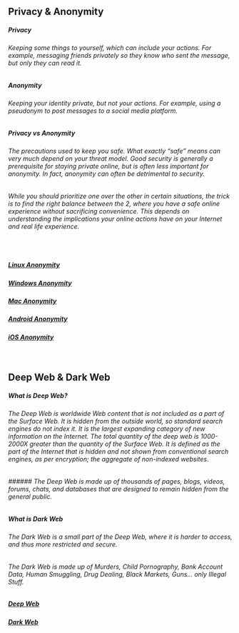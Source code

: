 ## Privacy & Anonymity
##### Privacy
###### Keeping some things to yourself, which can include your actions. For example, messaging friends privately so they know who sent the message, but only they can read it. 

##### Anonymity
###### Keeping your identity private, but not your actions. For example, using a pseudonym to post messages to a social media platform.

##### Privacy vs Anonymity
###### The precautions used to keep you safe. What exactly “safe” means can very much depend on your threat model. Good security is generally a prerequisite for staying private online, but is often less important for anonymity. In fact, anonymity can often be detrimental to security.
###### While you should prioritize one over the other in certain situations, the trick is to find the right balance between the 2, where you have a safe online experience without sacrificing convenience. This depends on understanding the implications your online actions have on your Internet and real life experience.



<br>



<h5><a href="https://gcab156.github.io/How-to-be-Anonymous/assets/dir/linux">Linux Anonymity</a></h5>
<h5><a href="https://gcab156.github.io/How-to-be-Anonymous/assets/dir/windows">Windows Anonymity</a></h5>
<h5><a href="https://gcab156.github.io/How-to-be-Anonymous/assets/dir/mac"> Mac Anonymity</a></h5>
<h5><a href="https://gcab156.github.io/How-to-be-Anonymous/assets/dir/android">Android Anonymity</a></h5>
<h5><a href="https://gcab156.github.io/How-to-be-Anonymous/assets/dir/ios">iOS Anonymity</a></h5>



<br>



## Deep Web & Dark Web
##### What is Deep Web?

###### The Deep Web is worldwide Web content that is not included as a part of the Surface Web. It is hidden from the outside world, so standard search engines do not index it. It is the largest expanding category of new information on the Internet. The total quantity of the deep web is 1000-2000X greater than the quantity of the Surface Web. It is defined as the part of the Internet that is hidden and not shown from conventional search engines, as per encryption; the aggregate of non-indexed websites.
###### ###### The Deep Web is made up of thousands of pages, blogs, videos, forums, chats, and databases that are designed to remain hidden from the general public.

##### What is Dark Web
###### The Dark Web is a small part of the Deep Web, where it is harder to access, and thus more restricted and secure.
###### The Dark Web is made up of Murders, Child Pornography, Bank Account Data, Human Smuggling, Drug Dealing, Black Markets, Guns... only Illegal Stuff.



<h5><a href="https://gcab156.github.io/How-to-be-Anonymous/assets/dir/deepweb">Deep Web</a></h5>
<h5><a href="https://gcab156.github.io/How-to-be-Anonymous/assets/dir/darkweb">Dark Web</a></h5>
